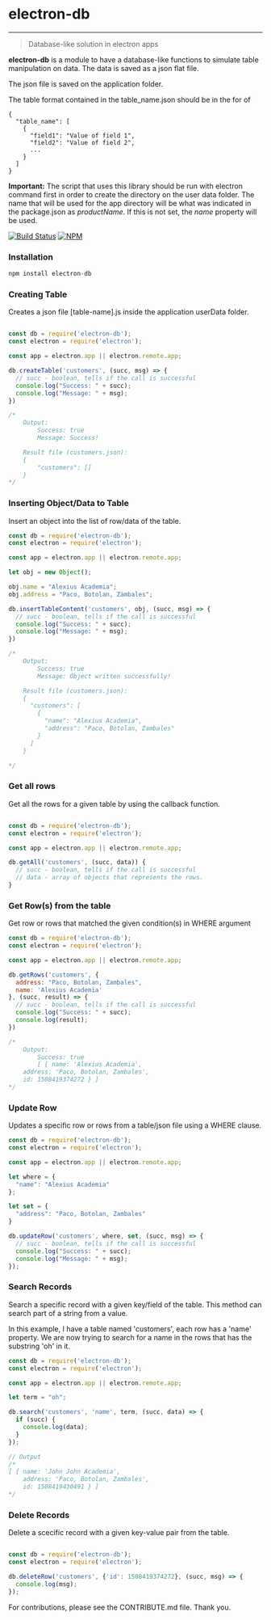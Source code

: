 # electron-db
---

> Database-like solution in electron apps

**electron-db** is a module to have a database-like functions to simulate table manipulation on data. The data is saved as a json flat file.

The json file is saved on the application folder.

The table format contained in the table_name.json should be in the for of
```
{
  "table_name": [
    {
      "field1": "Value of field 1",
      "field2": "Value of field 2",
      ...
    }
  ]
}
```

**Important:** The script that uses this library should be run with electron command first in order to create the directory on the user data folder. The name that will be used for the app directory will be what was indicated in the package.json as <em>productName</em>. If this is not set, the <em>name</em> property will be used.

[![Build Status](https://travis-ci.org/alexiusacademia/electron-db.svg?branch=master)](https://travis-ci.org/alexiusacademia/electron-db)
[![NPM](https://nodei.co/npm/electron-db.png?mini=true&downloads=true&stars=true)](https://nodei.co/npm/electron-db/)

### **Installation**


```javascript
npm install electron-db
```

### **Creating Table**
Creates a json file [table-name].js inside the application userData folder.

```javascript

const db = require('electron-db');
const electron = require('electron');

const app = electron.app || electron.remote.app;

db.createTable('customers', (succ, msg) => {
  // succ - boolean, tells if the call is successful
  console.log("Success: " + succ);
  console.log("Message: " + msg);
})

/*
	Output:
    	Success: true
        Message: Success!

	Result file (customers.json):
    {
    	"customers": []
    }
*/
```
### **Inserting Object/Data to Table**
Insert an object into the list of row/data of the table.

```javascript
const db = require('electron-db');
const electron = require('electron');

const app = electron.app || electron.remote.app;

let obj = new Object();

obj.name = "Alexius Academia";
obj.address = "Paco, Botolan, Zambales";

db.insertTableContent('customers', obj, (succ, msg) => {
  // succ - boolean, tells if the call is successful
  console.log("Success: " + succ);
  console.log("Message: " + msg);
})

/*
	Output:
    	Success: true
        Message: Object written successfully!

    Result file (customers.json):
    {
      "customers": [
        {
          "name": "Alexius Academia",
          "address": "Paco, Botolan, Zambales"
        }
      ]
    }

*/
```
### **Get all rows**
Get all the rows for a given table by using the callback function.
```javascript

const db = require('electron-db');
const electron = require('electron');

const app = electron.app || electron.remote.app;

db.getAll('customers', (succ, data)) {
  // succ - boolean, tells if the call is successful
  // data - array of objects that represents the rows.
}
```
### **Get Row(s) from the table**
Get row or rows that matched the given condition(s) in WHERE argument

```javascript
const db = require('electron-db');
const electron = require('electron');

const app = electron.app || electron.remote.app;

db.getRows('customers', {
  address: "Paco, Botolan, Zambales",
  name: 'Alexius Academia'
}, (succ, result) => {
  // succ - boolean, tells if the call is successful
  console.log("Success: " + succ);
  console.log(result);
})

/*
	Output:
    	Success: true
        [ { name: 'Alexius Academia',
    address: 'Paco, Botolan, Zambales',
    id: 1508419374272 } ]
*/
```

### **Update Row**
Updates a specific row or rows from a table/json file using a WHERE clause.

```javascript
const db = require('electron-db');
const electron = require('electron');

const app = electron.app || electron.remote.app;

let where = {
  "name": "Alexius Academia"
};

let set = {
  "address": "Paco, Botolan, Zambales"
}

db.updateRow('customers', where, set, (succ, msg) => {
  // succ - boolean, tells if the call is successful
  console.log("Success: " + succ);
  console.log("Message: " + msg);
});
```

### **Search Records**
Search a specific record with a given key/field of the table. This method can search part of a string from a value.

In this example, I have a table named 'customers', each row has a 'name' property. We are now trying to search for a name in the rows that has the substring 'oh' in it.

```javascript
const db = require('electron-db');
const electron = require('electron');

const app = electron.app || electron.remote.app;

let term = "oh";

db.search('customers', 'name', term, (succ, data) => {
  if (succ) {
    console.log(data);
  }
});

// Output
/*
[ { name: 'John John Academia',
    address: 'Paco, Botolan, Zambales',
    id: 1508419430491 } ]
*/
```

### **Delete Records**
Delete a scecific record with a given key-value pair from the table.

```javascript

const db = require('electron-db');
const electron = require('electron');

db.deleteRow('customers', {'id': 1508419374272}, (succ, msg) => {
  console.log(msg);
});

```

For contributions, please see the CONTRIBUTE.md file. Thank you.
